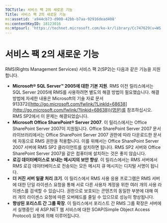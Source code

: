 ```yaml
---
TOCTitle: 서비스 팩 2의 새로운 기능
Title: 서비스 팩 2의 새로운 기능
ms:assetid: 'a944cb73-d900-42bb-b7aa-92916dead408'
ms:contentKeyID: 18123016
ms:mtpsurl: 'https://technet.microsoft.com/ko-kr/library/Cc747629(v=WS.10)'
---
```


서비스 팩 2의 새로운 기능
=========================

RMS(Rights Management Services) 서비스 팩 2(SP2)는 다음과 같은 기능을 지원합니다.

-   **Microsoft® SQL Server™ 2005에 대한 기본 지원**. RMS 이전 릴리스에서는 SQL Server 2005에 RMS를 사용하려면 별도의 해결 방법이 필요했습니다. 해결 방법에 자세한 내용은 Microsoft의 기술 자료 문서 913372([http://go.microsoft.com/fwlink/?LinkId=68638](http://go.microsoft.com/fwlink/?linkid=68638))(영문)를 참조하십시오. RMS SP2에서 이 문제는 해결되었습니다.
-   **Microsoft Office SharePoint® Server 2007**. 이 릴리스에서는 Office SharePoint Server 2007이 지원됩니다. Office SharePoint Server 2007 문서 라이브러리에서는 Office SharePoint Server 2007 권한에 따라 다운로드한 문서에 자동으로 RMS 권한을 적용합니다. 이를 위해서는 Office SharePoint Server 2007 서버에 RMS SP2 클라이언트를 설치하면 됩니다. RMS SP2 서버와 Office SharePoint Server 2007을 같은 컴퓨터에 설치하는 것은 좋지 않습니다.
-   **로깅 데이터베이스로 보내는 메시지의 보안 향상**. 이 릴리스에서는 RMS 서버에서 RMS 로깅 데이터베이스로 전송되는 모든 메시지 큐 메시지는 디지털 서명이 됩니다.
-   **더 커진 서버 일괄 처리 크기**. 이 릴리스에서 RMS 사용 응용 프로그램은 RMS 서버에 대한 단일 라이센스 요청을 통해 서로 다른 사용자 계정을 위한 여러 개의 사용 라이센스를 검색할 수 있습니다. 권한으로 보호되는 콘텐츠의 동일한 부분에 대해 여러 개의 라이센스 요청에 따른 오버헤드를 줄일 수 있으므로 성능이 향상됩니다.
-   **향상된 포리스트 간 그룹 확장**. 이 릴리스에서 포리스트 간 RMS 그룹 확장은 서버에서 실행중인 새 ASP.NET 웹 서비스에 대한 SOAP(Simple Object Access Protocol) 요청에 의해 이루어집니다.

